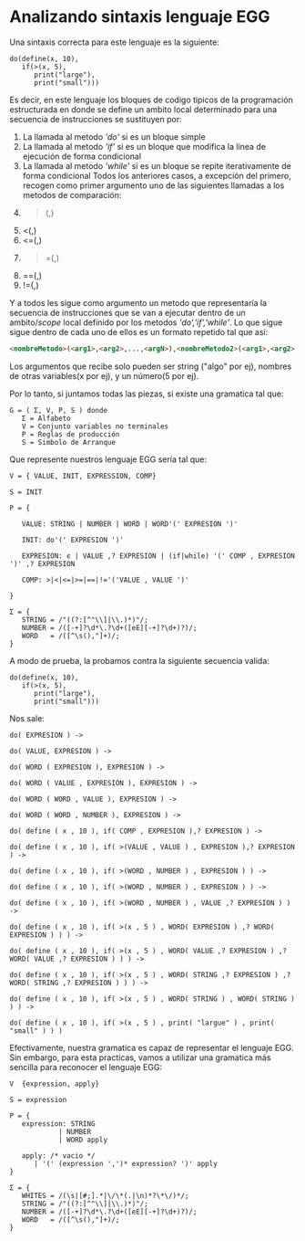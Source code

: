 
# Analizando sintaxis lenguaje EGG
Una sintaxis correcta para este lenguaje es la siguiente:
```egg
do(define(x, 10),
   if(>(x, 5),
      print("large"),
      print("small")))
```

Es decir, en este lenguaje los bloques de codigo tipicos de la programación estructurada en donde se define un ambito local determinado para una secuencia de instrucciones se sustituyen por:
1) La llamada al metodo *'do'* si es un bloque simple
2) La llamada al metodo *'if'* si es un bloque que modifica la linea de ejecución de forma condicional
3) La llamada al metodo *'while'* si es un bloque se repite iterativamente de forma condicional
Todos los anteriores casos, a excepción del primero, recogen como primer argumento uno de las siguientes llamadas a los metodos de comparación:
1) >(<arg1>,<arg2>)
2) <(<arg1>,<arg2>)
3) <=(<arg1>,<arg2>)
4) >=(<arg1>,<arg2>)
5) ==(<arg1>,<arg2>)
6) !=(<arg1>,<arg2>)

Y a todos les sigue como argumento un metodo que representaría la secuencia de instrucciones que se van a ejecutar dentro de un ambito/*scope* local definido por los metodos *'do','if','while'*. Lo que sigue sigue dentro de cada uno de ellos es un formato repetido tal que así:

```html
<nombreMetodo>(<arg1>,<arg2>,...,<argN>),<nombreMetodo2>(<arg1>,<arg2>,...,<argN>), ...
```

Los argumentos que recibe solo pueden ser string ("algo" por ej), nombres de otras variables(x por ej), y un número(5 por ej).

Por lo tanto, si juntamos todas las piezas, si existe una gramatica tal que:
```
G = ( Σ, V, P, S ) donde
   Σ = Alfabeto
   V = Conjunto variables no terminales
   P = Reglas de producción
   S = Simbolo de Arranque
```

Que represente nuestros lenguaje EGG sería tal que:

```
V = { VALUE, INIT, EXPRESSION, COMP}

S = INIT

P = {

   VALUE: STRING | NUMBER | WORD | WORD'(' EXPRESION ')'

   INIT: do'(' EXPRESION ')'

   EXPRESION: ϵ | VALUE ,? EXPRESION | (if|while) '(' COMP , EXPRESION ')' ,? EXPRESION 

   COMP: >|<|<=|>=|==|!='('VALUE , VALUE ')'

}

Σ = {
   STRING = /"((?:[^"\\]|\\.)*)"/;
   NUMBER = /([-+]?\d*\.?\d+([eE][-+]?\d+)?)/;
   WORD   = /([^\s(),"]+)/;
}
```

A modo de prueba, la probamos contra la siguiente secuencia valida:

```egg
do(define(x, 10),
   if(>(x, 5),
      print("large"),
      print("small")))
```

Nos sale:

```
do( EXPRESION ) ->

do( VALUE, EXPRESION ) ->

do( WORD ( EXPRESION ), EXPRESION ) ->

do( WORD ( VALUE , EXPRESION ), EXPRESION ) ->

do( WORD ( WORD , VALUE ), EXPRESION ) ->

do( WORD ( WORD , NUMBER ), EXPRESION ) ->

do( define ( x , 10 ), if( COMP , EXPRESION ),? EXPRESION ) ->

do( define ( x , 10 ), if( >(VALUE , VALUE ) , EXPRESION ),? EXPRESION ) ->

do( define ( x , 10 ), if( >(WORD , NUMBER ) , EXPRESION ) ) ->

do( define ( x , 10 ), if( >(WORD , NUMBER ) , EXPRESION ) ) ->

do( define ( x , 10 ), if( >(WORD , NUMBER ) , VALUE ,? EXPRESION ) ) ->

do( define ( x , 10 ), if( >(x , 5 ) , WORD( EXPRESION ) ,? WORD( EXPRESION ) ) ) ->

do( define ( x , 10 ), if( >(x , 5 ) , WORD( VALUE ,? EXPRESION ) ,? WORD( VALUE ,? EXPRESION ) ) ) ->

do( define ( x , 10 ), if( >(x , 5 ) , WORD( STRING ,? EXPRESION ) ,? WORD( STRING ,? EXPRESION ) ) ) ->

do( define ( x , 10 ), if( >(x , 5 ) , WORD( STRING ) , WORD( STRING ) ) ) ->

do( define ( x , 10 ), if( >(x , 5 ) , print( "largue" ) , print( "small" ) ) ) 
```

Efectivamente, nuestra gramatica es capaz de representar el lenguaje EGG. Sin embargo, para esta practicas, vamos a utilizar una gramatica más sencilla para reconocer el lenguaje EGG:

```
V  {expression, apply}

S = expression

P = {
   expression: STRING
            | NUMBER
            | WORD apply 

   apply: /* vacio */
      | '(' (expression ',')* expression? ')' apply
}

Σ = {
   WHITES = /(\s|[#;].*|\/\*(.|\n)*?\*\/)*/;
   STRING = /"((?:[^"\\]|\\.)*)"/;
   NUMBER = /([-+]?\d*\.?\d+([eE][-+]?\d+)?)/;
   WORD   = /([^\s(),"]+)/;
}
```
